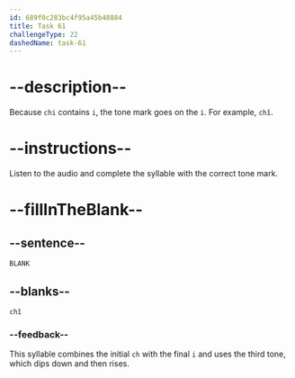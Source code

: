 ```yaml
---
id: 689f0c283bc4f95a45b48884
title: Task 61
challengeType: 22
dashedName: task-61
---
```


<!-- (Audio) A: chǐ -->

# --description--

Because `chi` contains `i`, the tone mark goes on the `i`. For example, `chǐ`.

# --instructions--

Listen to the audio and complete the syllable with the correct tone mark.

# --fillInTheBlank--

## --sentence--

`BLANK`

## --blanks--

`chǐ`

### --feedback--

This syllable combines the initial `ch` with the final `i` and uses the third tone, which dips down and then rises.
